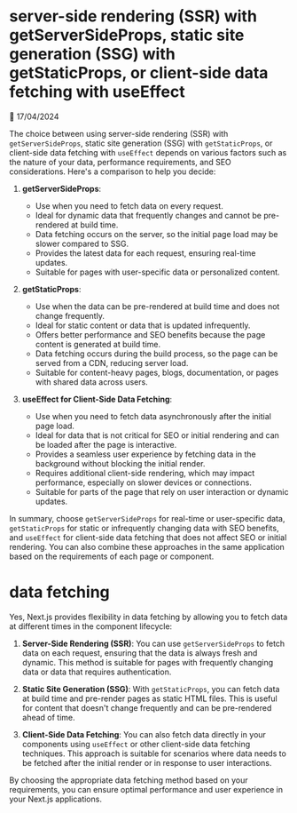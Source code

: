 # server-side rendering (SSR) with getServerSideProps, static site generation (SSG) with getStaticProps, or client-side data fetching with useEffect 

📅 17/04/2024

The choice between using server-side rendering (SSR) with `getServerSideProps`, static site generation (SSG) with `getStaticProps`, or client-side data fetching with `useEffect` depends on various factors such as the nature of your data, performance requirements, and SEO considerations. Here's a comparison to help you decide:

1. **getServerSideProps**:
   - Use when you need to fetch data on every request.
   - Ideal for dynamic data that frequently changes and cannot be pre-rendered at build time.
   - Data fetching occurs on the server, so the initial page load may be slower compared to SSG.
   - Provides the latest data for each request, ensuring real-time updates.
   - Suitable for pages with user-specific data or personalized content.

2. **getStaticProps**:
   - Use when the data can be pre-rendered at build time and does not change frequently.
   - Ideal for static content or data that is updated infrequently.
   - Offers better performance and SEO benefits because the page content is generated at build time.
   - Data fetching occurs during the build process, so the page can be served from a CDN, reducing server load.
   - Suitable for content-heavy pages, blogs, documentation, or pages with shared data across users.

3. **useEffect for Client-Side Data Fetching**:
   - Use when you need to fetch data asynchronously after the initial page load.
   - Ideal for data that is not critical for SEO or initial rendering and can be loaded after the page is interactive.
   - Provides a seamless user experience by fetching data in the background without blocking the initial render.
   - Requires additional client-side rendering, which may impact performance, especially on slower devices or connections.
   - Suitable for parts of the page that rely on user interaction or dynamic updates.

In summary, choose `getServerSideProps` for real-time or user-specific data, `getStaticProps` for static or infrequently changing data with SEO benefits, and `useEffect` for client-side data fetching that does not affect SEO or initial rendering. You can also combine these approaches in the same application based on the requirements of each page or component.


# data fetching

Yes, Next.js provides flexibility in data fetching by allowing you to fetch data at different times in the component lifecycle:

1. **Server-Side Rendering (SSR)**: You can use `getServerSideProps` to fetch data on each request, ensuring that the data is always fresh and dynamic. This method is suitable for pages with frequently changing data or data that requires authentication.

2. **Static Site Generation (SSG)**: With `getStaticProps`, you can fetch data at build time and pre-render pages as static HTML files. This is useful for content that doesn't change frequently and can be pre-rendered ahead of time.

3. **Client-Side Data Fetching**: You can also fetch data directly in your components using `useEffect` or other client-side data fetching techniques. This approach is suitable for scenarios where data needs to be fetched after the initial render or in response to user interactions.

By choosing the appropriate data fetching method based on your requirements, you can ensure optimal performance and user experience in your Next.js applications.

